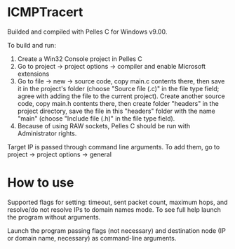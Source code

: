 # ICMPTracert

Builded and compiled with Pelles C for Windows v9.00.

To build and run:
1. Create a Win32 Console project in Pelles C
2. Go to project -> project options -> compiler and enable Microsoft extensions
3. Go to file -> new -> source code, copy main.c contents there, then save it in the project's folder (choose "Source file (.c)" in the file type field; agree with adding the file to the current project). Create another source code, copy main.h contents there, then create folder "headers" in the project directory, save the file in this "headers" folder with the name "main" (choose "Include file (.h)" in the file type field).
4. Because of using RAW sockets, Pelles C should be run with Administrator rights.

Target IP is passed through command line arguments. To add them, go to project -> project options -> general

# How to use
Supported flags for setting: timeout, sent packet count, maximum hops, and resolve/do not resolve IPs to domain names mode. To see full help launch the program without arguments.

Launch the program passing flags (not necessary) and destination node (IP or domain name, necessary) as command-line arguments.
